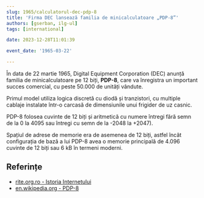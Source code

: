 ```yaml
---
slug: 1965/calculatorul-dec-pdp-8
title: 'Firma DEC lansează familia de minicalculatoare „PDP-8”'
authors: [gserban, ilg-ul]
tags: [international]

date: 2023-12-28T11:01:39

event_date: '1965-03-22'

---
```


În data de 22 martie 1965, Digital Equipment Corporation (DEC) anunță familia
de minicalculatoare pe 12 biți, **PDP-8**, care va înregistra un important
succes comercial, cu peste 50.000 de unități vândute.

<!-- truncate -->

Primul model utiliza logica discretă cu diodă și tranzistori,
cu multiple cablaje instalate într-o carcasă de dimensiunile
unui frigider de uz casnic.

PDP-8 folosea cuvinte de 12 biți și aritmetică
cu numere întregi fără semn de la 0 la 4095 sau întregi cu
semn de la -2048 la +2047).

Spațiul de adrese de memorie era de asemenea de 12 biți,
astfel încât configurația de bază a lui PDP-8 avea o memorie
principală de 4.096 cuvinte de 12 biți sau 6 kB în termeni moderni.

## Referințe

- [rite.org.ro - Istoria Internetului](https://rite.org.ro/istoria-internetului/)
- [en.wikipedia.org - PDP-8](https://en.wikipedia.org/wiki/PDP-8)
